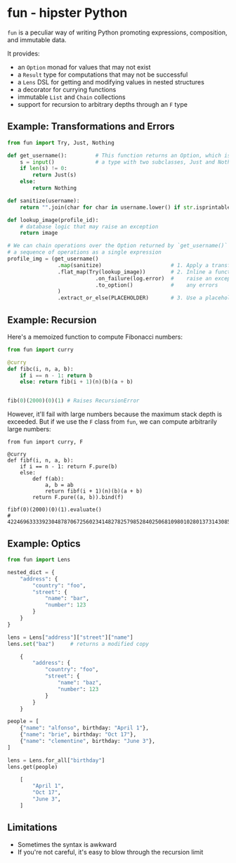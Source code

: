 # fun - hipster Python

`fun` is a peculiar way of writing Python promoting expressions, composition,
and immutable data.

It provides:

- an `Option` monad for values that may not exist
- a `Result` type for computations that may not be successful
- a `Lens` DSL for getting and modifying values in nested structures
- a decorator for currying functions
- immutable `List` and `Chain` collections
- support for recursion to arbitrary depths through an `F` type

## Example: Transformations and Errors

```python
from fun import Try, Just, Nothing

def get_username():         # This function returns an Option, which is
    s = input()             # a type with two subclasses, Just and Nothing.
    if len(s) != 0:
        return Just(s)
    else:
        return Nothing

def sanitize(username):
    return "".join(char for char in username.lower() if str.isprintable(char))

def lookup_image(profile_id):
    # database logic that may raise an exception
    return image

# We can chain operations over the Option returned by `get_username()` to handle
# a sequence of operations as a single expression
profile_img = (get_username()
                .map(sanitize)                      # 1. Apply a transformation
                .flat_map(Try(lookup_image))        # 2. Inline a function that may
                            .on_failure(log.error)  #    raise an exception, logging
                            .to_option()            #    any errors
                )
                .extract_or_else(PLACEHOLDER)       # 3. Use a placeholder when no user
```

## Example: Recursion

Here's a memoized function to compute Fibonacci numbers:
```python
from fun import curry

@curry
def fibc(i, n, a, b):
    if i == n - 1: return b
    else: return fib(i + 1)(n)(b)(a + b)


fib(0)(2000)(0)(1) # Raises RecursionError
```
However, it'll fail with large numbers because the maximum stack depth is
exceeded. But if we use the `F` class from `fun`, we can compute arbitrarily
large numbers:
```
from fun import curry, F

@curry
def fibf(i, n, a, b):
    if i == n - 1: return F.pure(b)
    else:
        def f(ab):
            a, b = ab
            return fibf(i + 1)(n)(b)(a + b)
        return F.pure((a, b)).bind(f)

fibf(0)(2000)(0)(1).evaluate()
# 4224696333392304878706725602341482782579852840250681098010280137314308584370130707224123599639141511088446087538909603607640194711643596029271983312598737326253555802606991585915229492453904998722256795316982874482472992263901833716778060607011615497886719879858311468870876264597369086722884023654422295243347964480139515349562972087652656069529806499841977448720155612802665404554171717881930324025204312082516817125
```

## Example: Optics

```python
from fun import Lens

nested_dict = {
    "address": {
        "country": "foo",
        "street": {
            "name": "bar",
            "number": 123
        }
    }
}

lens = Lens["address"]["street"]["name"]
lens.set("baz")     # returns a modified copy

    {
        "address": {
            "country": "foo",
            "street": {
                "name": "baz",
                "number": 123
            }
        }
    }

people = [
    {"name": "alfonso", birthday: "April 1"},
    {"name": "brie", birthday: "Oct 17"},
    {"name": "clementine", birthday: "June 3"},
]

lens = Lens.for_all["birthday"]
lens.get(people)

    [
        "April 1",
        "Oct 17",
        "June 3",
    ]
```

## Limitations

- Sometimes the syntax is awkward
- If you're not careful, it's easy to blow through the recursion limit

